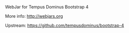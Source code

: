 WebJar for Tempus Dominus Bootstrap 4

More info: http://webjars.org

Upstream: https://github.com/tempusdominus/bootstrap-4
